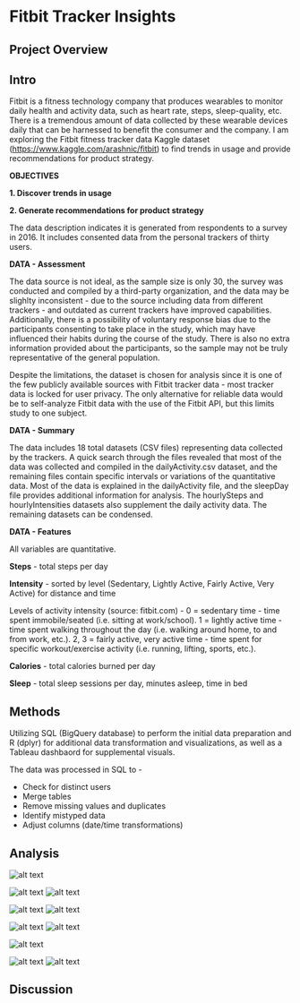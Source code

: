 # Fitbit Tracker Insights
## Project Overview



## Intro

Fitbit is a fitness technology company that produces wearables to monitor daily health and activity data, such as heart rate, steps, sleep-quality, etc. There is a tremendous amount of data collected by these wearable devices daily that can be harnessed to benefit the consumer and the company. I am exploring the Fitbit fitness tracker data Kaggle dataset (https://www.kaggle.com/arashnic/fitbit) to find trends in usage and provide recommendations for product strategy. 

**OBJECTIVES**

**1. Discover trends in usage**

**2. Generate recommendations for product strategy**

The data description indicates it is generated from respondents to a survey in 2016. It includes consented data from the personal trackers of thirty users.

**DATA - Assessment**

The data source is not ideal, as the sample size is only 30, the survey was conducted and compiled by a third-party organization, and the data may be slighlty inconsistent - due to the source including data from different trackers - and outdated as current trackers have improved capabilities. Additionally, there is a possibility of voluntary response bias due to the participants consenting to take place in the study, which may have influenced their habits during the course of the study. There is also no extra information provided about the participants, so the sample may not be truly representative of the general population.

Despite the limitations, the dataset is chosen for analysis since it is one of the few publicly available sources with Fitbit tracker data - most tracker data is locked for user privacy. The only alternative for reliable data would be to self-analyze Fitbit data with the use of the Fitbit API, but this limits study to one subject. 

**DATA - Summary**

The data includes 18 total datasets (CSV files) representing data collected by the trackers. A quick search through the files revealed that most of the data was collected and compiled in the dailyActivity.csv dataset, and the remaining files contain specific intervals or variations of the quantitative data. Most of the data is explained in the dailyActivity file, and the sleepDay file provides additional information for analysis. The hourlySteps and hourlyIntensities datasets also supplement the daily activity data. The remaining datasets can be condensed. 

**DATA - Features** 

All variables are quantitative.

**Steps** - total steps per day

**Intensity** - sorted by level (Sedentary, Lightly Active, Fairly Active, Very Active) for distance and time

Levels of activity intensity (source: fitbit.com) - 
0 = sedentary time - time spent immobile/seated (i.e. sitting at work/school).
1 = lightly active time - time spent walking throughout the day (i.e. walking around home, to and from work, etc.).
2, 3 = fairly active, very active time - time spent for specific workout/exercise activity (i.e. running, lifting, sports, etc.).

**Calories** - total calories burned per day

**Sleep** - total sleep sessions per day, minutes asleep, time in bed

## Methods 

Utilizing SQL (BigQuery database) to perform the initial data preparation and R (dplyr) for additional data transformation and visualizations, as well as a Tableau dashbaord for supplemental visuals.

The data was processed in SQL to - 
* Check for distinct users
* Merge tables
* Remove missing values and duplicates
* Identify mistyped data
* Adjust columns (date/time transformations)

## Analysis

![alt text](https://github.com/mithilguru/Fitbit-Tracker-Insights/blob/main/Visuals/Usage-DoW.png?raw=true "Total Logs by Day of Week")

![alt text](https://github.com/mithilguru/Fitbit-Tracker-Insights/blob/main/Visuals/Distributions-1.png?raw=true "Daily Activity Distributions")
![alt text](https://github.com/mithilguru/Fitbit-Tracker-Insights/blob/main/Visuals/Distributions-2.png?raw=true "Remaining Daily Distributions")

![alt text](https://github.com/mithilguru/Fitbit-Tracker-Insights/blob/main/Visuals/Steps-Wk.png?raw=true "Average Steps during Week")
![alt text](https://github.com/mithilguru/Fitbit-Tracker-Insights/blob/main/Visuals/Activity-Intensity-Wk.png?raw=true "Activity Intensity during Week")

![alt text](https://github.com/mithilguru/Fitbit-Tracker-Insights/blob/main/Visuals/Daily-Intense-Activity-G.png?raw=true "Daily Intense Activity by Group")
![alt text](https://github.com/mithilguru/Fitbit-Tracker-Insights/blob/main/Visuals/Daily-Inactivity-G.png?raw=true "Daily Inactivity by Group")

![alt text](https://github.com/mithilguru/Fitbit-Tracker-Insights/blob/main/Visuals/Corrplot.png?raw=true "Correlation Plot")

![alt text](https://github.com/mithilguru/Fitbit-Tracker-Insights/blob/main/Visuals/Daily-Steps-V-Cals.png?raw=true "Daily Steps vs Calories")
![alt text](https://github.com/mithilguru/Fitbit-Tracker-Insights/blob/main/Visuals/Daily-Steps-V-Sleep.png?raw=true "Daily Steps vs Sleep")


## Discussion
